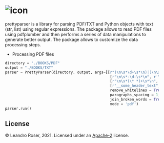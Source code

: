 
![icon](https://user-images.githubusercontent.com/10769732/140849995-fba5d146-9317-4324-b200-b6a3f6b0a07a.png)
===========


prettyparser is a library for parsing PDF/TXT and Python objects with text (str, list) using regular expressions. The package allows to read PDF files using pdfplumber and then performs a series of
data manipulations to generate better output. The package allows to customize the data processing steps.


- Processing PDF files

```Python
directory = "./BOOKS/PDF"
output = "./BOOKS/TXT"
parser = PrettyParser(directory, output, args=[[r"(\n\s*\d+\s*\n)|(\n\s*\d+\s*$)", r'\n\n'],
                                                [r"\n\s*-\d-\s*\n", r'\n\n'], 
                                                [r"\n\s*(\* *)+\s*\n", r'\n\n'],
                                                [r"__some_header_text", r'\n\n', re.IGNORECASE],
                                                remove_whitelines = True,
                                                paragraphs_spacing = 1,
                                                join_broken_words = True,
                                                mode = 'pdf')
parser.run()
```
 
License
-------
© Leandro Roser, 2021. Licensed under an [Apache-2](https://github.com/leandroroser/prettyparser/blob/main/LICENSE) license.


